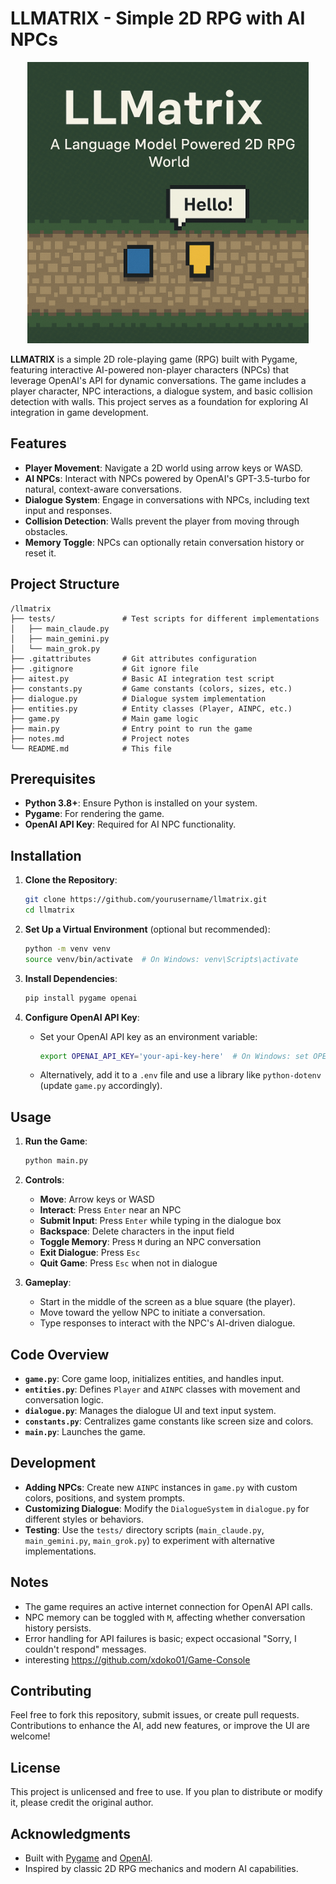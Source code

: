 # LLMATRIX - Simple 2D RPG with AI NPCs

<p align="center">
  <img src="resources/logo.png" alt="3D Test Logo" width="450"/>
</p>


**LLMATRIX** is a simple 2D role-playing game (RPG) built with Pygame, featuring interactive AI-powered non-player characters (NPCs) that leverage OpenAI's API for dynamic conversations. The game includes a player character, NPC interactions, a dialogue system, and basic collision detection with walls. This project serves as a foundation for exploring AI integration in game development.

## Features
- **Player Movement**: Navigate a 2D world using arrow keys or WASD.
- **AI NPCs**: Interact with NPCs powered by OpenAI's GPT-3.5-turbo for natural, context-aware conversations.
- **Dialogue System**: Engage in conversations with NPCs, including text input and responses.
- **Collision Detection**: Walls prevent the player from moving through obstacles.
- **Memory Toggle**: NPCs can optionally retain conversation history or reset it.

## Project Structure
```
/llmatrix
├── tests/               # Test scripts for different implementations
│   ├── main_claude.py
│   ├── main_gemini.py
│   └── main_grok.py
├── .gitattributes       # Git attributes configuration
├── .gitignore           # Git ignore file
├── aitest.py            # Basic AI integration test script
├── constants.py         # Game constants (colors, sizes, etc.)
├── dialogue.py          # Dialogue system implementation
├── entities.py          # Entity classes (Player, AINPC, etc.)
├── game.py              # Main game logic
├── main.py              # Entry point to run the game
├── notes.md             # Project notes
└── README.md            # This file
```

## Prerequisites
- **Python 3.8+**: Ensure Python is installed on your system.
- **Pygame**: For rendering the game.
- **OpenAI API Key**: Required for AI NPC functionality.

## Installation
1. **Clone the Repository**:
   ```bash
   git clone https://github.com/yourusername/llmatrix.git
   cd llmatrix
   ```

2. **Set Up a Virtual Environment** (optional but recommended):
   ```bash
   python -m venv venv
   source venv/bin/activate  # On Windows: venv\Scripts\activate
   ```

3. **Install Dependencies**:
   ```bash
   pip install pygame openai
   ```

4. **Configure OpenAI API Key**:
   - Set your OpenAI API key as an environment variable:
     ```bash
     export OPENAI_API_KEY='your-api-key-here'  # On Windows: set OPENAI_API_KEY=your-api-key-here
     ```
   - Alternatively, add it to a `.env` file and use a library like `python-dotenv` (update `game.py` accordingly).

## Usage
1. **Run the Game**:
   ```bash
   python main.py
   ```

2. **Controls**:
   - **Move**: Arrow keys or WASD
   - **Interact**: Press `Enter` near an NPC
   - **Submit Input**: Press `Enter` while typing in the dialogue box
   - **Backspace**: Delete characters in the input field
   - **Toggle Memory**: Press `M` during an NPC conversation
   - **Exit Dialogue**: Press `Esc`
   - **Quit Game**: Press `Esc` when not in dialogue

3. **Gameplay**:
   - Start in the middle of the screen as a blue square (the player).
   - Move toward the yellow NPC to initiate a conversation.
   - Type responses to interact with the NPC's AI-driven dialogue.

## Code Overview
- **`game.py`**: Core game loop, initializes entities, and handles input.
- **`entities.py`**: Defines `Player` and `AINPC` classes with movement and conversation logic.
- **`dialogue.py`**: Manages the dialogue UI and text input system.
- **`constants.py`**: Centralizes game constants like screen size and colors.
- **`main.py`**: Launches the game.

## Development
- **Adding NPCs**: Create new `AINPC` instances in `game.py` with custom colors, positions, and system prompts.
- **Customizing Dialogue**: Modify the `DialogueSystem` in `dialogue.py` for different styles or behaviors.
- **Testing**: Use the `tests/` directory scripts (`main_claude.py`, `main_gemini.py`, `main_grok.py`) to experiment with alternative implementations.

## Notes
- The game requires an active internet connection for OpenAI API calls.
- NPC memory can be toggled with `M`, affecting whether conversation history persists.
- Error handling for API failures is basic; expect occasional "Sorry, I couldn't respond" messages.
- interesting https://github.com/xdoko01/Game-Console

## Contributing
Feel free to fork this repository, submit issues, or create pull requests. Contributions to enhance the AI, add new features, or improve the UI are welcome!

## License
This project is unlicensed and free to use. If you plan to distribute or modify it, please credit the original author.

## Acknowledgments
- Built with [Pygame](https://www.pygame.org/) and [OpenAI](https://openai.com/).
- Inspired by classic 2D RPG mechanics and modern AI capabilities.
